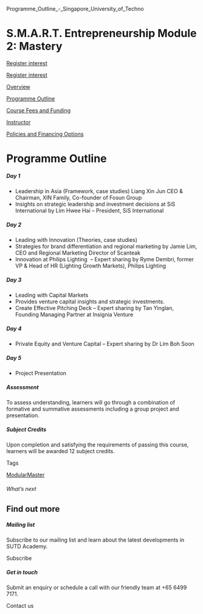 Programme_Outline_-_Singapore_University_of_Techno



S.M.A.R.T. Entrepreneurship Module 2: Mastery
=============================================

[Register interest](/admissions/academy/modular-master/register-your-interest-modularmaster-certificate-in-SMART-entrepreneurship)

[Register interest](/admissions/academy/modular-master/register-your-interest-modularmaster-certificate-in-SMART-entrepreneurship)

[Overview](/course/smart-entrepreneurship-module-2-mastery/#tabs)

[Programme Outline](/course/smart-entrepreneurship-module-2-mastery/programme-outline/#tabs)

[Course Fees and Funding](/course/smart-entrepreneurship-module-2-mastery/course-fees-and-funding/#tabs)

[Instructor](/course/smart-entrepreneurship-module-2-mastery/instructor/#tabs)

[Policies and Financing Options](/course/smart-entrepreneurship-module-2-mastery/policies-and-financing-options/#tabs)

Programme Outline
=================

##### Day 1

* Leadership in Asia (Framework, case studies) Liang Xin Jun CEO & Chairman, XIN Family, Co-founder of Fosun Group
* Insights on strategic leadership and investment decisions at SiS International by Lim Hwee Hai – President, SiS International

##### Day 2

* Leading with Innovation (Theories, case studies)
* Strategies for brand differentiation and regional marketing by Jamie Lim, CEO and Regional Marketing Director of Scanteak
* Innovation at Philips Lighting  – Expert sharing by Ryme Dembri, former VP & Head of HR (Lighting Growth Markets), Philips Lighting

##### Day 3

* Leading with Capital Markets
* Provides venture capital insights and strategic investments.
* Create Effective Pitching Deck – Expert sharing by Tan Yinglan, Founding Managing Partner at Insignia Venture

##### Day 4

* Private Equity and Venture Capital – Expert sharing by Dr Lim Boh Soon

##### Day 5

* Project Presentation

##### Assessment

To assess understanding, learners will go through a combination of formative and summative assessments including a group project and presentation.

##### **Subject Credits**

Upon completion and satisfying the requirements of passing this course, learners will be awarded 12 subject credits.

Tags

[ModularMaster](/admissions/academy/courses-and-modules/?academy-type-course=792)

###### What’s next

Find out more
-------------

##### Mailing list

Subscribe to our mailing list and learn about the latest developments in SUTD Academy.

Subscribe

##### Get in touch

Submit an enquiry or schedule a call with our friendly team at +65 6499 7171.

Contact us

